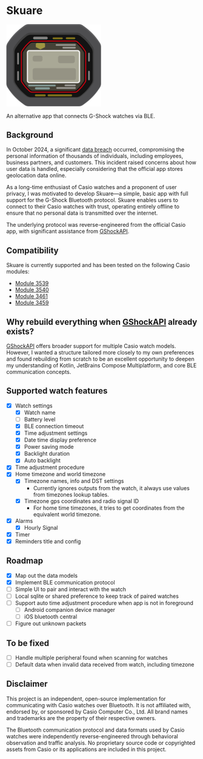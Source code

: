 # Skuare

[<img src="skuare.svg" alt="Skuare logo" style="width:250px;"/>](https://www.figma.com/design/d3FSprHwpx7VGzW2kGQ22f/skuare-logo?node-id=0-1&t=pECI8TgSyTc6zGij-1)

An alternative app that connects G-Shock watches via BLE.

## Background

In October 2024, a significant [data breach](https://world.casio.com/news/2025/0107-incident) occurred,
compromising the personal information of thousands of individuals, including employees, business partners, and customers.
This incident raised concerns about how user data is handled, especially considering that the official app stores
geolocation data online. 

As a long-time enthusiast of Casio watches and a proponent of user privacy, I was motivated to develop Skuare—a simple,
basic app with full support for the G-Shock Bluetooth protocol.
Skuare enables users to connect to their Casio watches with trust,
operating entirely offline to ensure that no personal data is transmitted over the internet.

The underlying protocol was reverse-engineered from the official Casio app, with significant assistance from
[GShockAPI](https://github.com/izivkov/GShockAPI/tree/main).

## Compatibility

Skuare is currently supported and has been tested on the following Casio modules:

- [Module 3539](https://shockbase.org/watches/modules_dyn.php?module=3539)
- [Module 3540](https://shockbase.org/watches/modules_dyn.php?module=3540)
- [Module 3461](https://shockbase.org/watches/modules_dyn.php?module=3461)
- [Module 3459](https://shockbase.org/watches/modules_dyn.php?module=3459)

## Why rebuild everything when [GShockAPI](https://github.com/izivkov/GShockAPI/tree/main) already exists?

[GShockAPI](https://github.com/izivkov/GShockAPI/tree/main) offers broader support for multiple Casio watch models.
However, I wanted a structure tailored more closely to my own preferences and found rebuilding from scratch to be an
excellent opportunity to deepen my understanding of Kotlin, JetBrains Compose Multiplatform, and core BLE communication concepts.

## Supported watch features

- [x] Watch settings
  - [x] Watch name
  - [ ] Battery level 
  - [x] BLE connection timeout
  - [x] Time adjustment settings
  - [x] Date time display preference
  - [x] Power saving mode
  - [x] Backlight duration
  - [x] Auto backlight
- [x] Time adjustment procedure
- [x] Home timezone and world timezone
  - [x] Timezone names, info and DST settings
    - Currently ignores outputs from the watch, it always use values from timezones lookup tables.
  - [x] Timezone gps coordinates and radio signal ID
    - For home time timezones, it tries to get coordinates from the equivalent world timezone.  
- [x] Alarms
  - [x] Hourly Signal
- [x] Timer
- [x] Reminders title and config

## Roadmap

- [x] Map out the data models
- [X] Implement BLE communication protocol
- [ ] Simple UI to pair and interact with the watch
- [ ] Local sqlite or shared preference to keep track of paired watches
- [ ] Support auto time adjustment procedure when app is not in foreground
  - [ ] Android companion device manager
  - [ ] iOS bluetooth central
- [ ] Figure out unknown packets

## To be fixed

- [ ] Handle multiple peripheral found when scanning for watches
- [ ] Default data when invalid data received from watch, including timezone

## Disclaimer

This project is an independent, open-source implementation for communicating with Casio watches over Bluetooth.
It is not affiliated with, endorsed by, or sponsored by Casio Computer Co., Ltd.
All brand names and trademarks are the property of their respective owners.

The Bluetooth communication protocol and data formats used by Casio watches were independently reverse-engineered
through behavioral observation and traffic analysis. No proprietary source code or copyrighted assets 
from Casio or its applications are included in this project.
